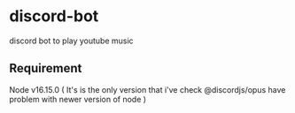 # discord-bot
discord bot to play youtube music

## Requirement
Node v16.15.0 ( It's is the only version that i've check @discordjs/opus have problem with newer version of node )
